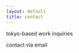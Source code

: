 ```yaml
---
layout: default
title: contact
---
```

<div id="contact-page">
  <p>tokyo-based work inquiries</p>
  <a id="b64-email">contact via email</a>
</div>
<script>
  // Mitigate some spam
  var email = "{{ site.social.email }}";
  document.getElementById("b64-email").href = `mailto:${atob(email)}`;
</script>
